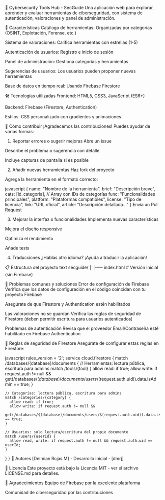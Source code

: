 🔐 Cybersecurity Tools Hub - SecGuide
Una aplicación web para explorar, aprender y evaluar herramientas de ciberseguridad, con sistema de autenticación, valoraciones y panel de administración.

🚀 Características
Catálogo de herramientas: Organizadas por categorías (OSINT, Explotación, Forense, etc.)

Sistema de valoraciones: Califica herramientas con estrellas (1-5)

Autenticación de usuarios: Registro e inicio de sesión

Panel de administración: Gestiona categorías y herramientas

Sugerencias de usuarios: Los usuarios pueden proponer nuevas herramientas

Base de datos en tiempo real: Usando Firebase Firestore

🛠️ Tecnologías utilizadas
Frontend: HTML5, CSS3, JavaScript (ES6+)

Backend: Firebase (Firestore, Authentication)

Estilos: CSS personalizado con gradientes y animaciones

🎯 Cómo contribuir
¡Agradecemos las contribuciones! Puedes ayudar de varias formas:

1. Reportar errores o sugerir mejoras
Abre un issue

Describe el problema o sugerencia con detalle

Incluye capturas de pantalla si es posible

2. Añadir nuevas herramientas
Haz fork del proyecto

Agrega la herramienta en el formato correcto:

javascript
{
  name: "Nombre de la herramienta",
  brief: "Descripción breve",
  cats: [id_categoria], // Array con IDs de categorías
  func: "Funcionalidades principales",
  platform: "Plataformas compatibles",
  license: "Tipo de licencia",
  link: "URL oficial",
  article: "Descripción detallada..."
}
Envía un Pull Request

3. Mejorar la interfaz o funcionalidades
Implementa nuevas características

Mejora el diseño responsive

Optimiza el rendimiento

Añade tests

4. Traducciones
¿Hablas otro idioma? ¡Ayuda a traducir la aplicación!

📋 Estructura del proyecto
text
secguide/
│
├── index.html          # Versión inicial (sin Firebase)

🐛 Problemas comunes y soluciones
Error de configuración de Firebase
Verifica que los datos de configuración en el código coincidan con tu proyecto Firebase

Asegúrate de que Firestore y Authentication estén habilitados

Las valoraciones no se guardan
Verifica las reglas de seguridad de Firestore (deben permitir escritura para usuarios autenticados)

Problemas de autenticación
Revisa que el proveedor Email/Contraseña esté habilitado en Firebase Authentication

📝 Reglas de seguridad de Firestore
Asegúrate de configurar estas reglas en Firestore:

javascript
rules_version = '2';
service cloud.firestore {
  match /databases/{database}/documents {
    // Herramientas: lectura pública, escritura para admins
    match /tools/{tool} {
      allow read: if true;
      allow write: if request.auth != null && 
        get(/databases/$(database)/documents/users/$(request.auth.uid)).data.isAdmin == true;
    }
    
    // Categorías: lectura pública, escritura para admins
    match /categories/{category} {
      allow read: if true;
      allow write: if request.auth != null && 
        get(/databases/$(database)/documents/users/$(request.auth.uid)).data.isAdmin == true;
    }
    
    // Usuarios: solo lectura/escritura del propio documento
    match /users/{userId} {
      allow read, write: if request.auth != null && request.auth.uid == userId;
    }
  }
}
👥 Autores
[Deimian Rojas M] - Desarrollo inicial - [dmrj]

📄 Licencia
Este proyecto está bajo la Licencia MIT - ver el archivo LICENSE.md para detalles.

🙏 Agradecimientos
Equipo de Firebase por la excelente plataforma

Comunidad de ciberseguridad por las contribuciones

